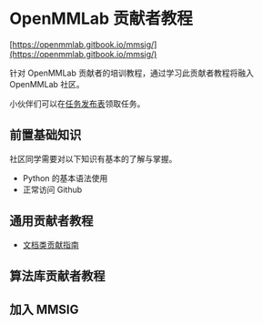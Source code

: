 # OpenMMLab 贡献者教程

[https://openmmlab.gitbook.io/mmsig/](https://openmmlab.gitbook.io/mmsig/)

针对 OpenMMLab 贡献者的培训教程，通过学习此贡献者教程将融入 OpenMMLab 社区。

小伙伴们可以在[任务发布表](https://aicarrier.feishu.cn/sheets/shtcnE5FlKLcg4vMjMMoq4kFL1f)领取任务。

## 前置基础知识

社区同学需要对以下知识有基本的了解与掌握。

- Python 的基本语法使用
- 正常访问 Github


## 通用贡献者教程

* [文档类贡献指南](01doc/doc.md)


## 算法库贡献者教程



## 加入 MMSIG
<!-- 
<p align="center">
  <img src="https://user-images.githubusercontent.com/25839884/232354323-1755d48d-30bf-4a99-8e62-1869e903fff0.jpg" alt="Image" width="50%" />
</p>
 -->

